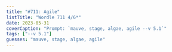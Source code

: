 ```yaml
---
title: "#711: Agile"
listTitle: "Wordle 711 4/6*"
date: 2023-05-31
coverCaption: "Prompt: `mauve, stage, algae, agile --v 5.1`"
tags: ["--v 5.1"]
guesses: "mauve, stage, algae, agile"
---
```

